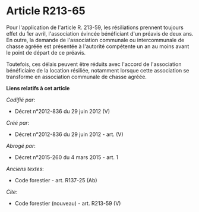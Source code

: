 # Article R213-65

Pour l'application de l'article R. 213-59, les résiliations prennent toujours effet du 1er avril, l'association évincée
bénéficiant d'un préavis de deux ans. En outre, la demande de l'association communale ou intercommunale de chasse agréée est
présentée à l'autorité compétente un an au moins avant le point de départ de ce préavis. 

Toutefois, ces délais peuvent être réduits avec l'accord de l'association bénéficiaire de la location résiliée, notamment
lorsque cette association se transforme en association communale de chasse agréée.

**Liens relatifs à cet article**

_Codifié par_:

  - Décret n°2012-836 du 29 juin 2012 (V)

_Créé par_:

  - Décret n°2012-836 du 29 juin 2012 - art. (V)

_Abrogé par_:

  - Décret n°2015-260 du 4 mars 2015 - art. 1

_Anciens textes_:

  - Code forestier - art. R137-25 (Ab)

_Cite_:

  - Code forestier (nouveau) - art. R213-59 (V)
